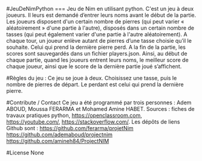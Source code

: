 #JeuDeNimPython
=== Jeu de Nim en utilisant python. C'est un jeu à deux joueurs. Il leurs est demandé d’entrer leurs noms avant le début de la partie. Les joueurs disposent d'un certain nombre de pierres (qui peut varier « aléatoirement » d'une partie à l'autre), disposés dans un certain nombre de tasses (qui peut également varier d'une partie à l'autre aléatoirement). A chaque tour, un joueur enlève autant de pierres d’une tasse choisie qu’il le souhaite. Celui qui prend la dernière pierre perd.
A la fin de la partie, les scores sont sauvegardés dans un fichier players.json.
Ainsi, au début de chaque partie, quand les joueurs entrent leurs noms, le meilleur score de chaque joueur, ainsi que le score de la dernière partie joué s’affichent.

#Règles du jeu : Ce jeu se joue à deux. Choisissez une tasse, puis le nombre de pierres de départ. Le perdant est celui qui prend la dernière pierre. 

#Contribute / Contact
Ce jeu a été programmé par trois personnes : Adem ABOUD, Moussa FERARMA et Mohamed Amine HABET.
Sources : fiches de travaux pratiques python, https://openclassroom.com, https://youtube.com/, https://stackoverflow.com/.
Les dépôts de liens Github sont :
https://github.com/ferarma/projetNim
https://github.com/ademaboud/projectnim
https://github.com/amineh84/ProjectNIM

#License
None


